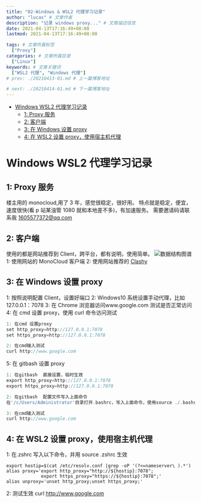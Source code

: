 ```yaml
---
title: "02-Windows & WSL2 代理学习记录"
author: "lucas" # 文章作者
description: "记录 windows proxy..." # 文章描述信息
date: 2021-04-13T17:16:49+08:00
lastmod: 2021-04-13T17:16:49+08:00

tags: # 文章所属标签
  ["Proxy"]
categories: # 文章所属目录
  ["Linux"]
keywords: # 文章关键词
  ["WSL2 代理", "Windows 代理"]
# prev: ./20210413-01.md # 上一篇博客地址

# next: ./20210414-01.md # 下一篇博客地址
---
```


- [Windows WSL2 代理学习记录](#windows-wsl2-代理学习记录)
  - [1: Proxy 服务](#1-proxy-服务)
  - [2: 客户端](#2-客户端)
  - [3: 在 Windows 设置 proxy](#3-在-windows-设置-proxy)
  - [4: 在 WSL2 设置 proxy，使用宿主机代理](#4-在-wsl2-设置-proxy使用宿主机代理)

# Windows WSL2 代理学习记录

## 1: Proxy 服务

楼主用的 monocloud,用了 3 年，感觉很稳定，很好用。
特点就是稳定，便宜，速度很快(看 p 站某油管 1080 就和本地差不多)，有加速服务。
需要邀请码请联系我 1605577372@qq.com

## 2: 客户端

使用的都是网站推荐到 Client，跨平台，都有说明，使用简单。
![数据结构图谱](/images/微信截图_20210413193319.png)
1: 使用网站的 MonoCloud 客户端
2: 使用网站推荐的 [Clashy](https://mymonocloud.com/knowledgebase/16)

## 3: 在 Windows 设置 proxy

1: 按照说明配置 Client，设置好端口
2: Windows10 系统设置手动代理，比如 127.0.0.1：7078
3: 在 Chrome 浏览器访问www.google.com 测试是否正常访问
4: 在 cmd 设置 proxy，使用 curl 命令访问测试

```go
1: 在cmd 设置proxy
set http_proxy=http://127.0.0.1:7078
set https_proxy=http://127.0.0.1:7078

2: 在cmd输入测试
curl http://www.google.com
```

5: 在 gitbash 设置 proxy

```go
1: 在gitbash  直接设置，临时生效
export http_proxy=http://127.0.0.1:7078
export https_proxy=http://127.0.0.1:7078

2: 在gitbash  配置文件写入上面命令
在'/c/Users/Administrator'目录打开.bashrc，写入上面命令，使用source ./.bashrc生效配置

3: 在cmd输入测试
curl http://www.google.com
```

## 4: 在 WSL2 设置 proxy，使用宿主机代理

1: 在.zshrc 写入以下命令，并用 source .zshrc 生效

```shell
export hostip=$(cat /etc/resolv.conf |grep -oP '(?<=nameserver\ ).*')
alias proxy='export http_proxy="http://${hostip}:7078";
             export https_proxy="https://${hostip}:7078";'
alias unproxy='unset http_proxy;unset https_proxy;'
```

2: 测试生效
curl http://www.google.com
